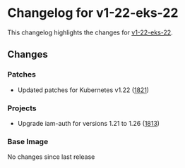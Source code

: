 # Changelog for v1-22-eks-22

This changelog highlights the changes for [v1-22-eks-22](https://github.com/aws/eks-distro/tree/v1-22-eks-22).

## Changes

### Patches
* Updated patches for Kubernetes v1.22 ([1821](https://github.com/aws/eks-distro/pull/1821))

### Projects
* Upgrade iam-auth for versions 1.21 to 1.26 ([1813](https://github.com/aws/eks-distro/pull/1813))

### Base Image
No changes since last release

